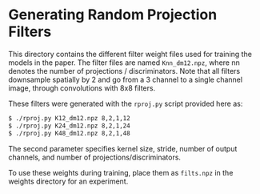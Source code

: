 # Generating Random Projection Filters

This directory contains the different filter weight files used for training the models in the paper. The filter files are named `Knn_dm12.npz`, where nn denotes the number of projections / discriminators. Note that all filters downsample spatially by 2 and go from a 3 channel to a single channel image, through convolutions with 8x8 filters.

These filters were generated with the `rproj.py` script provided here as:
```bash
$ ./rproj.py K12_dm12.npz 8,2,1,12
$ ./rproj.py K24_dm12.npz 8,2,1,24
$ ./rproj.py K48_dm12.npz 8,2,1,48
```
The second parameter specifies kernel size, stride, number of output channels, and number of projections/discriminators.

To use these weights during training, place them as `filts.npz` in the weights directory for an experiment.
